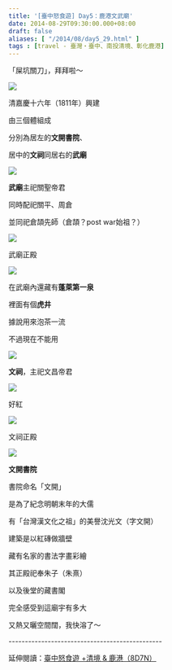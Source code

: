 ```yaml
---
title: '[臺中怒食遊] Day5：鹿港文武廟'
date: 2014-08-29T09:30:00.000+08:00
draft: false
aliases: [ "/2014/08/day5_29.html" ]
tags : [travel - 臺灣・臺中、南投清境、彰化鹿港]
---
```


「屎坑關刀」，拜拜啦～  

[![](https://1.bp.blogspot.com/-QC1SqVKa874/XEwt-VTER9I/AAAAAAAAGpw/X_zRkleJYCA6G9XwR4hZK2zPPKg8HkxpQCLcBGAs/s640/14832926367_06fbfaea47_z.jpg)](https://1.bp.blogspot.com/-QC1SqVKa874/XEwt-VTER9I/AAAAAAAAGpw/X_zRkleJYCA6G9XwR4hZK2zPPKg8HkxpQCLcBGAs/s1600/14832926367_06fbfaea47_z.jpg)

清嘉慶十六年（1811年）興建

由三個體組成

分別為居左的**文開書院**、

居中的**文祠**同居右的**武廟**

[![](https://4.bp.blogspot.com/-OwatQLqH83k/XEwuDm_y4TI/AAAAAAAAGp4/GVAhoUOonVEi_vId04_Yk0iGqP4MDmqVQCLcBGAs/s640/14832810090_a7f77d7569_z.jpg)](https://4.bp.blogspot.com/-OwatQLqH83k/XEwuDm_y4TI/AAAAAAAAGp4/GVAhoUOonVEi_vId04_Yk0iGqP4MDmqVQCLcBGAs/s1600/14832810090_a7f77d7569_z.jpg)

**武廟**主祀關聖帝君

同時配祀關平、周倉

並同祀倉頡先師（倉頡？post war始祖？）

[![](https://3.bp.blogspot.com/-UNP5e7YmrGQ/XEwuIRghXHI/AAAAAAAAGp8/9SlmlK73HXoYSyXkEQKtc-BPbGVfidxGgCLcBGAs/s640/14832827148_4c75830e6e_z.jpg)](https://3.bp.blogspot.com/-UNP5e7YmrGQ/XEwuIRghXHI/AAAAAAAAGp8/9SlmlK73HXoYSyXkEQKtc-BPbGVfidxGgCLcBGAs/s1600/14832827148_4c75830e6e_z.jpg)

武廟正殿

[![](https://4.bp.blogspot.com/-PKxBjFqb6og/XEwuMuqEmRI/AAAAAAAAGqA/peXZiKPy7wI7SwHWJrmUeIbcd355-arNQCLcBGAs/s640/15019082802_576ae1196a_z.jpg)](https://4.bp.blogspot.com/-PKxBjFqb6og/XEwuMuqEmRI/AAAAAAAAGqA/peXZiKPy7wI7SwHWJrmUeIbcd355-arNQCLcBGAs/s1600/15019082802_576ae1196a_z.jpg)

在武廟內還藏有**蓬萊第一泉**

裡面有個**虎井**

據說用來泡茶一流

不過現在不能用

[![](https://1.bp.blogspot.com/-vDelBSwN51w/XEwuQyevBeI/AAAAAAAAGqI/l1L5204QZ9MoywYcraPpMJe212CVOA8KACLcBGAs/s640/14996455886_f86d9d2153_z.jpg)](https://1.bp.blogspot.com/-vDelBSwN51w/XEwuQyevBeI/AAAAAAAAGqI/l1L5204QZ9MoywYcraPpMJe212CVOA8KACLcBGAs/s1600/14996455886_f86d9d2153_z.jpg)

**文祠**，主祀文昌帝君

[![](https://4.bp.blogspot.com/-Flc68Uw06ME/XEwuVikOwlI/AAAAAAAAGqM/40ABm7j2dfAKG2JgOlcn6fMtwmDinOZ6gCLcBGAs/s640/14832812630_d942322d50_z.jpg)](https://4.bp.blogspot.com/-Flc68Uw06ME/XEwuVikOwlI/AAAAAAAAGqM/40ABm7j2dfAKG2JgOlcn6fMtwmDinOZ6gCLcBGAs/s1600/14832812630_d942322d50_z.jpg)

好紅

[![](https://2.bp.blogspot.com/-bjHqyJeiGyo/XEwuaJEawZI/AAAAAAAAGqU/LiSO-UcnsLkZ3Qh4xH_n9XlaQXGO-2HpwCLcBGAs/s640/14832831488_2313526714_z.jpg)](https://2.bp.blogspot.com/-bjHqyJeiGyo/XEwuaJEawZI/AAAAAAAAGqU/LiSO-UcnsLkZ3Qh4xH_n9XlaQXGO-2HpwCLcBGAs/s1600/14832831488_2313526714_z.jpg)

文祠正殿

[![](https://1.bp.blogspot.com/-XA6wMALbX9Y/XEwue4mMtAI/AAAAAAAAGqc/lYt3H3CgQC09bJPgXksEa-stkJEcwlBEACLcBGAs/s640/14832813890_70d28c1524_z.jpg)](https://1.bp.blogspot.com/-XA6wMALbX9Y/XEwue4mMtAI/AAAAAAAAGqc/lYt3H3CgQC09bJPgXksEa-stkJEcwlBEACLcBGAs/s1600/14832813890_70d28c1524_z.jpg)

**文開書院**

書院命名「文開」

是為了紀念明朝末年的大儒

有「台灣漢文化之祖」的美譽沈光文（字文開）

建築是以紅磚做牆壁

藏有名家的書法字畫彩繪

其正殿祀奉朱子（朱熹）

以及後堂的藏書閣

  

完全感受到這廟宇有多大

又熱又曬空間闊，我快溶了～  
  
\-----------------------------------------------  
  
延伸閱讀：[臺中怒食遊 +清境 & 鹿港（8D7N）](http://www.hidie.net/2014/09/8d7n.html)